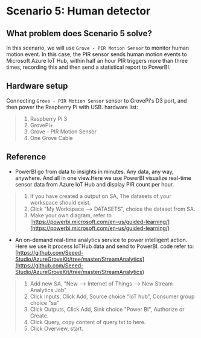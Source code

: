 # Scenario 5: Human detector
## What problem does Scenario 5 solve?
In this scenario, we will use `Grove - PIR Motion Sensor` to monitor human motion event. In this case, the PIR sensor sends human motion events to Microsoft Azure IoT Hub, within half an hour PIR triggers more than three times, recording this and then send a statistical report to PowerBI.
## Hardware setup
Connecting `Grove - PIR Motion Sensor` sensor to GrovePi's D3 port, and then power the Raspberry Pi with USB.
hardware list:
>1. Raspberry Pi 3
>2. GrovePi+
>3. Grove - PIR Motion Sensor
>4. One Grove Cable

## Reference
* PowerBI go from data to insights in minutes. Any data, any way, anywhere. And all in one view.Here we use PowerBI visualize real-time sensor data from Azure IoT Hub and display PIR count per hour.

>1. If you have created a output on SA, The datasets of your workspace should exist.
>2. Click "My Workspace --> DATASETS", choice the dataset from SA.
>3. Make your own diagram, refer to [https://powerbi.microsoft.com/en-us/guided-learning/](https://powerbi.microsoft.com/en-us/guided-learning/)

* An on-demand real-time analytics service to power intelligent action. Here we use it process IoTHub data and send to PowerBI.
code refer to:[https://github.com/Seeed-Studio/AzureGroveKit/tree/master/StreamAnalytics](https://github.com/Seeed-Studio/AzureGroveKit/tree/master/StreamAnalytics)

>1. Add new SA, "New --> Internet of Things --> New Stream Analytics Job"
>2. Click Inputs, Click Add, Source choice "IoT hub", Consumer group choice "sa"
>3. Click Outputs, Click Add, Sink choice "Power BI", Authorize or Create.
>4. Click Query, copy content of query.txt to here.
>5. Click Overview, start.